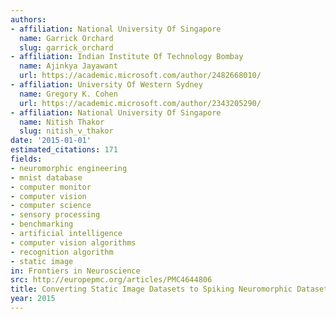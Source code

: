 ```yaml
---
authors:
- affiliation: National University Of Singapore
  name: Garrick Orchard
  slug: garrick_orchard
- affiliation: Indian Institute Of Technology Bombay
  name: Ajinkya Jayawant
  url: https://academic.microsoft.com/author/2482668010/
- affiliation: University Of Western Sydney
  name: Gregory K. Cohen
  url: https://academic.microsoft.com/author/2343205290/
- affiliation: National University Of Singapore
  name: Nitish Thakor
  slug: nitish_v_thakor
date: '2015-01-01'
estimated_citations: 171
fields:
- neuromorphic engineering
- mnist database
- computer monitor
- computer vision
- computer science
- sensory processing
- benchmarking
- artificial intelligence
- computer vision algorithms
- recognition algorithm
- static image
in: Frontiers in Neuroscience
src: http://europepmc.org/articles/PMC4644806
title: Converting Static Image Datasets to Spiking Neuromorphic Datasets Using Saccades
year: 2015
---
```

